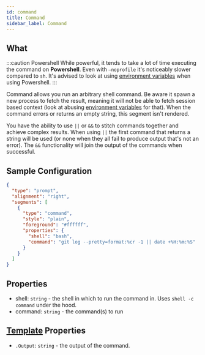 ```yaml
---
id: command
title: Command
sidebar_label: Command
---
```


## What

:::caution Powershell
While powerful, it tends to take a lot of time executing the command on **Powershell**.
Even with `–noprofile` it's noticeably slower compared to `sh`. It's advised to look at using
[environment variables][env] when using Powershell.
:::

Command allows you run an arbitrary shell command. Be aware it spawn a new process to fetch the result, meaning
it will not be able to fetch session based context (look at abusing [environment variables][env] for that).
When the command errors or returns an empty string, this segment isn't rendered.

You have the ability to use `||` or `&&` to stitch commands together and achieve complex results. When using `||`
the first command that returns a string will be used (or none when they all fail to produce output that's not an
error). The `&&` functionality will join the output of the commands when successful.

## Sample Configuration

```json
{
  "type": "prompt",
  "alignment": "right",
  "segments": [
    {
      "type": "command",
      "style": "plain",
      "foreground": "#ffffff",
      "properties": {
        "shell": "bash",
        "command": "git log --pretty=format:%cr -1 || date +%H:%m:%S"
      }
    }
  ]
}
```

## Properties

- shell: `string` - the shell in which to run the command in. Uses `shell -c command` under the hood.
- command: `string` - the command(s) to run

## [Template][templates] Properties

- `.Output`: `string` - the output of the command.

[env]: /docs/environment
[templates]: /docs/config-templates
